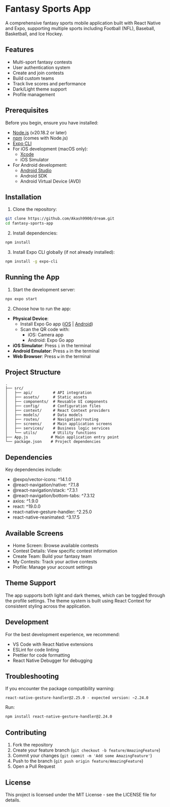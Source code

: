# Fantasy Sports App

A comprehensive fantasy sports mobile application built with React Native and Expo, supporting multiple sports including Football (NFL), Baseball, Basketball, and Ice Hockey.

## Features

- Multi-sport fantasy contests
- User authentication system
- Create and join contests
- Build custom teams
- Track live scores and performance
- Dark/Light theme support
- Profile management

## Prerequisites

Before you begin, ensure you have installed:

- [Node.js](https://nodejs.org/) (v20.18.2 or later)
- [npm](https://www.npmjs.com/) (comes with Node.js)
- [Expo CLI](https://docs.expo.dev/get-started/installation/)
- For iOS development (macOS only):
  - [Xcode](https://apps.apple.com/us/app/xcode/id497799835)
  - iOS Simulator
- For Android development:
  - [Android Studio](https://developer.android.com/studio)
  - Android SDK
  - Android Virtual Device (AVD)

## Installation

1. Clone the repository:

```bash
git clone https://github.com/Akash9900/dream.git
cd fantasy-sports-app
```

2. Install dependencies:

```bash
npm install
```

3. Install Expo CLI globally (if not already installed):

```bash
npm install -g expo-cli
```

## Running the App

1. Start the development server:

```bash
npx expo start
```

2. Choose how to run the app:

- **Physical Device**:
  - Install Expo Go app ([iOS](https://apps.apple.com/app/expo-go/id982107779) | [Android](https://play.google.com/store/apps/details?id=host.exp.exponent))
  - Scan the QR code with:
    - iOS: Camera app
    - Android: Expo Go app
- **iOS Simulator**: Press `i` in the terminal
- **Android Emulator**: Press `a` in the terminal
- **Web Browser**: Press `w` in the terminal

## Project Structure

```
.
├── src/
│   ├── api/         # API integration
│   ├── assets/      # Static assets
│   ├── components/  # Reusable UI components
│   ├── config/      # Configuration files
│   ├── context/     # React Context providers
│   ├── models/      # Data models
│   ├── routes/      # Navigation/routing
│   ├── screens/     # Main application screens
│   ├── services/    # Business logic services
│   └── utils/       # Utility functions
├── App.js          # Main application entry point
└── package.json    # Project dependencies
```

## Dependencies

Key dependencies include:

- @expo/vector-icons: ^14.1.0
- @react-navigation/native: ^7.1.8
- @react-navigation/stack: ^7.3.1
- @react-navigation/bottom-tabs: ^7.3.12
- axios: ^1.9.0
- react: ^19.0.0
- react-native-gesture-handler: ^2.25.0
- react-native-reanimated: ^3.17.5

## Available Screens

- Home Screen: Browse available contests
- Contest Details: View specific contest information
- Create Team: Build your fantasy team
- My Contests: Track your active contests
- Profile: Manage your account settings

## Theme Support

The app supports both light and dark themes, which can be toggled through the profile settings. The theme system is built using React Context for consistent styling across the application.

## Development

For the best development experience, we recommend:

- VS Code with React Native extensions
- ESLint for code linting
- Prettier for code formatting
- React Native Debugger for debugging

## Troubleshooting

If you encounter the package compatibility warning:

```
react-native-gesture-handler@2.25.0 - expected version: ~2.24.0
```

Run:

```bash
npm install react-native-gesture-handler@2.24.0
```

## Contributing

1. Fork the repository
2. Create your feature branch (`git checkout -b feature/AmazingFeature`)
3. Commit your changes (`git commit -m 'Add some AmazingFeature'`)
4. Push to the branch (`git push origin feature/AmazingFeature`)
5. Open a Pull Request

## License

This project is licensed under the MIT License - see the LICENSE file for details.
